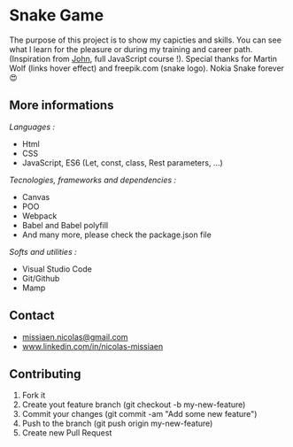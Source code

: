 # Snake Game

The purpose of this project is to show my capicties and skills. You can see what I learn for the pleasure or during my training and career path. (Inspiration from [John](https://apprendre-a-coder.com/), full JavaScript course !). Special thanks for Martin Wolf (links hover effect) and freepik.com (snake logo). Nokia Snake forever :heart_eyes:

## More informations

*Languages :*
- Html
- CSS
- JavaScript, ES6 (Let, const, class, Rest parameters, ...)

*Tecnologies, frameworks and dependencies :*
- Canvas
- POO
- Webpack
- Babel and Babel polyfill
- And many more, please check the package.json file

*Softs and utilities :*
- Visual Studio Code
- Git/Github
- Mamp

## Contact
- missiaen.nicolas@gmail.com
- www.linkedin.com/in/nicolas-missiaen

## Contributing
1. Fork it
2. Create yout feature branch (git checkout -b my-new-feature)
3. Commit your changes (git commit -am "Add some new feature")
4. Push to the branch (git push origin my-new-feature)
5. Create new Pull Request
